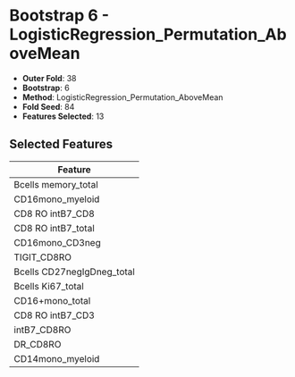 # Bootstrap 6 - LogisticRegression_Permutation_AboveMean

- **Outer Fold**: 38
- **Bootstrap**: 6
- **Method**: LogisticRegression_Permutation_AboveMean
- **Fold Seed**: 84
- **Features Selected**: 13

## Selected Features

| Feature |
|---------|
| Bcells memory_total |
| CD16mono_myeloid |
| CD8 RO intB7_CD8 |
| CD8 RO intB7_total |
| CD16mono_CD3neg |
| TIGIT_CD8RO |
| Bcells CD27negIgDneg_total |
| Bcells Ki67_total |
| CD16+mono_total |
| CD8 RO intB7_CD3 |
| intB7_CD8RO |
| DR_CD8RO |
| CD14mono_myeloid |
